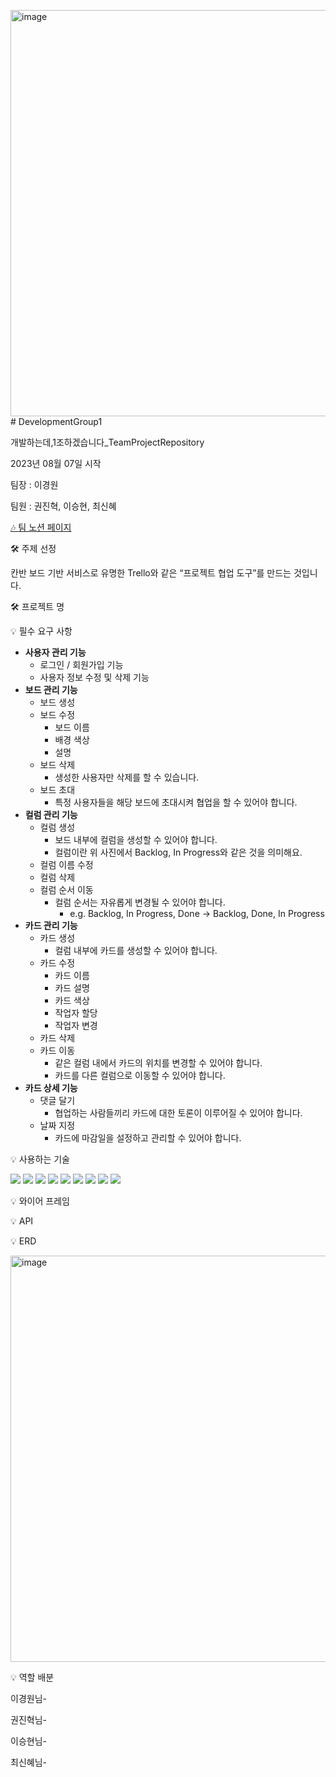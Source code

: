 <img width="650" alt="image" src="https://github.com/05030522/DevelopmentGroup1/assets/132440453/bd4814da-b82d-480c-87b0-759259ba6648"># DevelopmentGroup1

개발하는데,1조하겠습니다_TeamProjectRepository

2023년 08월 07일 시작

팀장 : 이경원

팀원 : 권진혁, 이승현, 최신혜

[🎶 팀 노션 페이지](https://www.notion.so/1-44ca40335c5b40f7aaf8c3830955c0c3)

🛠 주제 선정

칸반 보드 기반 서비스로 유명한 Trello와 같은 “프로젝트 협업 도구”를 만드는 것입니다.

🛠 프로젝트 명

💡 필수 요구 사항

- **사용자 관리 기능**
    - 로그인 / 회원가입 기능
    - 사용자 정보 수정 및 삭제 기능
- **보드 관리 기능**
    - 보드 생성
    - 보드 수정
        - 보드 이름
        - 배경 색상
        - 설명
    - 보드 삭제
        - 생성한 사용자만 삭제를 할 수 있습니다.
    - 보드 초대
        - 특정 사용자들을 해당 보드에 초대시켜 협업을 할 수 있어야 합니다.
- **컬럼 관리 기능**
    - 컬럼 생성
        - 보드 내부에 컬럼을 생성할 수 있어야 합니다.
        - 컬럼이란 위 사진에서 Backlog, In Progress와 같은 것을 의미해요.
    - 컬럼 이름 수정
    - 컬럼 삭제
    - 컬럼 순서 이동
        - 컬럼 순서는 자유롭게 변경될 수 있어야 합니다.
            - e.g. Backlog, In Progress, Done → Backlog, Done, In Progress
- **카드 관리 기능**
    - 카드 생성
        - 컬럼 내부에 카드를 생성할 수 있어야 합니다.
    - 카드 수정
        - 카드 이름
        - 카드 설명
        - 카드 색상
        - 작업자 할당
        - 작업자 변경
    - 카드 삭제
    - 카드 이동
        - 같은 컬럼 내에서 카드의 위치를 변경할 수 있어야 합니다.
        - 카드를 다른 컬럼으로 이동할 수 있어야 합니다.
- **카드 상세 기능**
    - 댓글 달기
        - 협업하는 사람들끼리 카드에 대한 토론이 이루어질 수 있어야 합니다.
    - 날짜 지정
        - 카드에 마감일을 설정하고 관리할 수 있어야 합니다.

💡 사용하는 기술

<img src="https://img.shields.io/badge/jsonwebtokens-3776AB?style=for-the-badge&logo=jsonwebtokens&logoColor=white">
<img src="https://img.shields.io/badge/spring-#6DB33F?style=for-the-badge&logo=spring&logoColor=white">
<img src="https://img.shields.io/badge/표시할이름-색상?style=for-the-badge&logo=기술스택아이콘&logoColor=white">
<img src="https://img.shields.io/badge/표시할이름-색상?style=for-the-badge&logo=기술스택아이콘&logoColor=white">
<img src="https://img.shields.io/badge/표시할이름-색상?style=for-the-badge&logo=기술스택아이콘&logoColor=white">
<img src="https://img.shields.io/badge/표시할이름-색상?style=for-the-badge&logo=기술스택아이콘&logoColor=white">
<img src="https://img.shields.io/badge/표시할이름-색상?style=for-the-badge&logo=기술스택아이콘&logoColor=white">
<img src="https://img.shields.io/badge/표시할이름-색상?style=for-the-badge&logo=기술스택아이콘&logoColor=white">
<img src="https://img.shields.io/badge/표시할이름-색상?style=for-the-badge&logo=기술스택아이콘&logoColor=white">




💡 와이어 프레임

💡 API

💡 ERD

<img width="650" alt="image" src="https://github.com/05030522/DevelopmentGroup1/assets/132440453/cac6fbe6-3817-45ad-ad49-cb6c964a0f02">

💡 역할 배분

이경원님-

권진혁님-

이승현님-

최신혜님-
